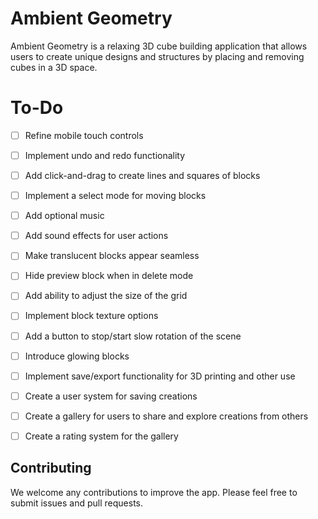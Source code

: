 # Ambient Geometry

Ambient Geometry is a relaxing 3D cube building application that allows users to create unique designs and structures by placing and removing cubes in a 3D space.


# To-Do

- [ ] Refine mobile touch controls
- [ ] Implement undo and redo functionality
- [ ] Add click-and-drag to create lines and squares of blocks
- [ ] Implement a select mode for moving blocks
- [ ] Add optional music
- [ ] Add sound effects for user actions
- [ ] Make translucent blocks appear seamless
- [ ] Hide preview block when in delete mode
- [ ] Add ability to adjust the size of the grid
- [ ] Implement block texture options
- [ ] Add a button to stop/start slow rotation of the scene
- [ ] Introduce glowing blocks
- [ ] Implement save/export functionality for 3D printing and other use
- [ ] Create a user system for saving creations
- [ ] Create a gallery for users to share and explore creations from others
- [ ] Create a rating system for the gallery


## Contributing

We welcome any contributions to improve the app. Please feel free to submit issues and pull requests.
